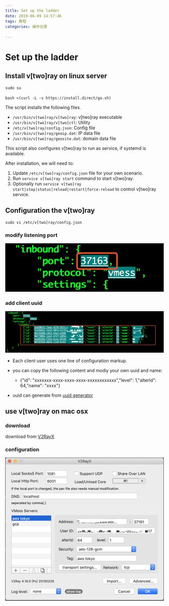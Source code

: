 ```yaml
---
title: Set up the ladder
date: 2019-06-09 14:57:46
tags: 教程
categories: 操作记录

---
```


# Set up the ladder

## Install v[two]ray on linux server

```shell
sudo su

bash <(curl -L -s https://install.direct/go.sh)
```

The script installs the following files.

- `/usr/bin/v[two]ray/v[two]ray`: v[two]ray executable
- `/usr/bin/v[two]ray/v[two]ctl`: Utility
- `/etc/v[two]ray/config.json`: Config file
- `/usr/bin/v[two]ray/geoip.dat`: IP data file
- `/usr/bin/v[two]ray/geosite.dat`: domain data file

This script also configures v[two]ray to run as service, if systemd is available.

After installation, we will need to:

1. Update `/etc/v[two]ray/config.json` file for your own scenario.
2. Run `service v[two]ray start` command to start v[two]ray.
3. Optionally run `service v[two]ray start|stop|status|reload|restart|force-reload` to control v[two]ray service.

## Configuration the v[two]ray

```shell
sudo vi /etc/v[two]ray/config.json
```

### modify listening port
![image-20190609085834426](../assets/images/image-20190609085834426.png)

### add client uuid

![image-20190609090011450](../assets/images/image-20190609090011450.png)

- Each client user uses one line of configuration markup.

- you can copy the following content and modiy your own uuid and name:
	
	- {"id": "xxxxxxx-xxxx-xxxx-xxxx-xxxxxxxxxxxx","level": 1,"alterId": 64,"name": "xxxx"}
	
- uuid can generate from [uuid generator](https://www.uuidgenerator.net/)
		
## use v[two]ray on mac osx

### download

download from [V2RayX](https://github.com/jackleeforce/V2RayX/releases)

### configuration

![image-20190609091022597](../assets/images/image-20190609091022597.png)


